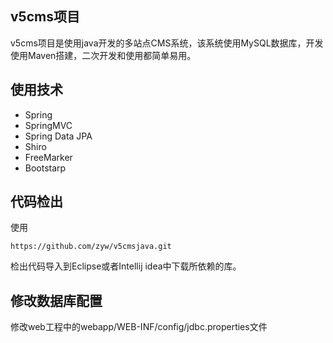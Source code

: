 ## v5cms项目
v5cms项目是使用java开发的多站点CMS系统，该系统使用MySQL数据库，开发使用Maven搭建，二次开发和使用都简单易用。
## 使用技术
- Spring
- SpringMVC
- Spring Data JPA
- Shiro
- FreeMarker
- Bootstarp

## 代码检出
使用

```
https://github.com/zyw/v5cmsjava.git
```

检出代码导入到Eclipse或者Intellij idea中下载所依赖的库。
## 修改数据库配置
修改web工程中的webapp/WEB-INF/config/jdbc.properties文件